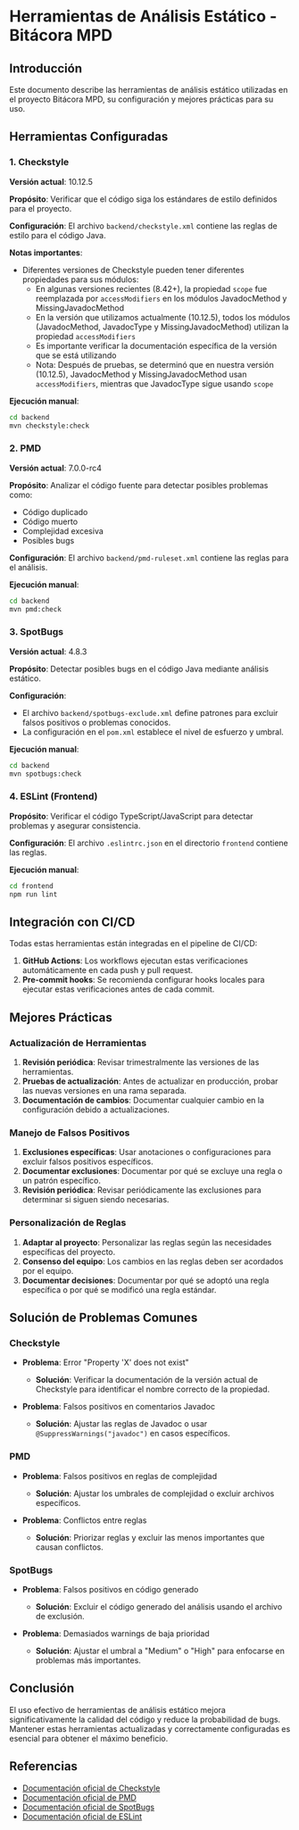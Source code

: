 # Herramientas de Análisis Estático - Bitácora MPD

## Introducción

Este documento describe las herramientas de análisis estático utilizadas en el proyecto Bitácora MPD, su configuración y mejores prácticas para su uso.

## Herramientas Configuradas

### 1. Checkstyle

**Versión actual**: 10.12.5

**Propósito**: Verificar que el código siga los estándares de estilo definidos para el proyecto.

**Configuración**: El archivo `backend/checkstyle.xml` contiene las reglas de estilo para el código Java.

**Notas importantes**:
- Diferentes versiones de Checkstyle pueden tener diferentes propiedades para sus módulos:
  - En algunas versiones recientes (8.42+), la propiedad `scope` fue reemplazada por `accessModifiers` en los módulos JavadocMethod y MissingJavadocMethod
  - En la versión que utilizamos actualmente (10.12.5), todos los módulos (JavadocMethod, JavadocType y MissingJavadocMethod) utilizan la propiedad `accessModifiers`
  - Es importante verificar la documentación específica de la versión que se está utilizando
  - Nota: Después de pruebas, se determinó que en nuestra versión (10.12.5), JavadocMethod y MissingJavadocMethod usan `accessModifiers`, mientras que JavadocType sigue usando `scope`

**Ejecución manual**:
```bash
cd backend
mvn checkstyle:check
```

### 2. PMD

**Versión actual**: 7.0.0-rc4

**Propósito**: Analizar el código fuente para detectar posibles problemas como:
- Código duplicado
- Código muerto
- Complejidad excesiva
- Posibles bugs

**Configuración**: El archivo `backend/pmd-ruleset.xml` contiene las reglas para el análisis.

**Ejecución manual**:
```bash
cd backend
mvn pmd:check
```

### 3. SpotBugs

**Versión actual**: 4.8.3

**Propósito**: Detectar posibles bugs en el código Java mediante análisis estático.

**Configuración**:
- El archivo `backend/spotbugs-exclude.xml` define patrones para excluir falsos positivos o problemas conocidos.
- La configuración en el `pom.xml` establece el nivel de esfuerzo y umbral.

**Ejecución manual**:
```bash
cd backend
mvn spotbugs:check
```

### 4. ESLint (Frontend)

**Propósito**: Verificar el código TypeScript/JavaScript para detectar problemas y asegurar consistencia.

**Configuración**: El archivo `.eslintrc.json` en el directorio `frontend` contiene las reglas.

**Ejecución manual**:
```bash
cd frontend
npm run lint
```

## Integración con CI/CD

Todas estas herramientas están integradas en el pipeline de CI/CD:

1. **GitHub Actions**: Los workflows ejecutan estas verificaciones automáticamente en cada push y pull request.
2. **Pre-commit hooks**: Se recomienda configurar hooks locales para ejecutar estas verificaciones antes de cada commit.

## Mejores Prácticas

### Actualización de Herramientas

1. **Revisión periódica**: Revisar trimestralmente las versiones de las herramientas.
2. **Pruebas de actualización**: Antes de actualizar en producción, probar las nuevas versiones en una rama separada.
3. **Documentación de cambios**: Documentar cualquier cambio en la configuración debido a actualizaciones.

### Manejo de Falsos Positivos

1. **Exclusiones específicas**: Usar anotaciones o configuraciones para excluir falsos positivos específicos.
2. **Documentar exclusiones**: Documentar por qué se excluye una regla o un patrón específico.
3. **Revisión periódica**: Revisar periódicamente las exclusiones para determinar si siguen siendo necesarias.

### Personalización de Reglas

1. **Adaptar al proyecto**: Personalizar las reglas según las necesidades específicas del proyecto.
2. **Consenso del equipo**: Los cambios en las reglas deben ser acordados por el equipo.
3. **Documentar decisiones**: Documentar por qué se adoptó una regla específica o por qué se modificó una regla estándar.

## Solución de Problemas Comunes

### Checkstyle

- **Problema**: Error "Property 'X' does not exist"
  - **Solución**: Verificar la documentación de la versión actual de Checkstyle para identificar el nombre correcto de la propiedad.

- **Problema**: Falsos positivos en comentarios Javadoc
  - **Solución**: Ajustar las reglas de Javadoc o usar `@SuppressWarnings("javadoc")` en casos específicos.

### PMD

- **Problema**: Falsos positivos en reglas de complejidad
  - **Solución**: Ajustar los umbrales de complejidad o excluir archivos específicos.

- **Problema**: Conflictos entre reglas
  - **Solución**: Priorizar reglas y excluir las menos importantes que causan conflictos.

### SpotBugs

- **Problema**: Falsos positivos en código generado
  - **Solución**: Excluir el código generado del análisis usando el archivo de exclusión.

- **Problema**: Demasiados warnings de baja prioridad
  - **Solución**: Ajustar el umbral a "Medium" o "High" para enfocarse en problemas más importantes.

## Conclusión

El uso efectivo de herramientas de análisis estático mejora significativamente la calidad del código y reduce la probabilidad de bugs. Mantener estas herramientas actualizadas y correctamente configuradas es esencial para obtener el máximo beneficio.

## Referencias

- [Documentación oficial de Checkstyle](https://checkstyle.org/config.html)
- [Documentación oficial de PMD](https://pmd.github.io/latest/)
- [Documentación oficial de SpotBugs](https://spotbugs.github.io/)
- [Documentación oficial de ESLint](https://eslint.org/docs/user-guide/configuring/)
